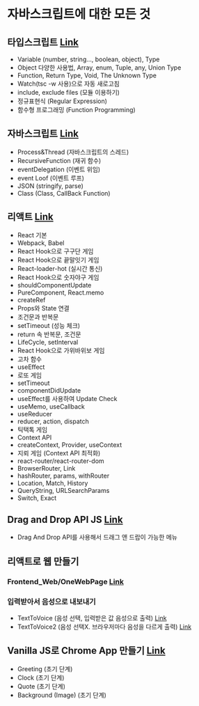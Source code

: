 # 자바스크립트에 대한 모든 것

## 타입스크립트 [Link](https://github.com/Hschan2/StudyJS/tree/master/tspart)
* Variable (number, string..., boolean, object), Type
* Object 다양한 사용법, Array, enum, Tuple, any, Union Type
* Function, Return Type, Void, The Unknown Type
* Watch(tsc -w 사용)으로 자동 새로고침
* include, exclude files (모듈 이용하기)
* 정규표현식 (Regular Expression)
* 함수형 프로그래밍 (Function Programming)

## 자바스크립트 [Link](https://github.com/Hschan2/StudyJS/tree/master/About_Javascript)
* Process&Thread (자바스크립트의 스레드)
* RecursiveFunction (재귀 함수)
* eventDelegation (이벤트 위임)
* event Loof (이벤트 루프)
* JSON (stringify, parse)
* Class (Class, CallBack Function)

## 리액트 [Link](https://github.com/Hschan2/StudyJS/tree/master/ReactLecture)
* React 기본
* Webpack, Babel
* React Hook으로 구구단 게임
* React Hook으로 끝말잇기 게임
* React-loader-hot (실시간 통신)
* React Hook으로 숫자야구 게임
* shouldComponentUpdate
* PureComponent, React.memo
* createRef
* Props와 State 연결
* 조건문과 반복문
* setTimeout (성능 체크)
* return 속 반복문, 조건문
* LifeCycle, setInterval
* React Hook으로 가위바위보 게임
* 고차 함수
* useEffect
* 로또 게임
* setTimeout
* componentDidUpdate
* useEffect를 사용하여 Update Check
* useMemo, useCallback
* useReducer
* reducer, action, dispatch
* 틱택톡 게임
* Context API
* createContext, Provider, useContext
* 지뢰 게임 (Context API 최적화)
* react-router/react-router-dom
* BrowserRouter, Link
* hashRouter, params, withRouter
* Location, Match, History
* QueryString, URLSearchParams
* Switch, Exact

## Drag and Drop API JS [Link](https://github.com/Hschan2/StudyJS/tree/master/DragAndDropAPI_JS)
* Drag And Drop API를 사용해서 드래그 앤 드랍이 가능한 메뉴

## 리액트로 웹 만들기

### Frontend_Web/OneWebPage [Link](https://hschan2.github.io/StudyJS/FrontEnd_Web/First/First.html)

### 입력받아서 음성으로 내보내기
* TextToVoice (음성 선택, 입력받은 값 음성으로 출력) [Link](https://github.com/Hschan2/StudyJS/tree/master/TextToVoice)
* TextToVoice2 (음성 선택X. 브라우저마다 음성을 다르게 출력) [Link](https://github.com/Hschan2/StudyJS/tree/master/TextToVoice2)

## Vanilla JS로 Chrome App 만들기 [Link]()
* Greeting (초기 단계)
* Clock (초기 단계)
* Quote (초기 단계)
* Background (Image) (초기 단계)
